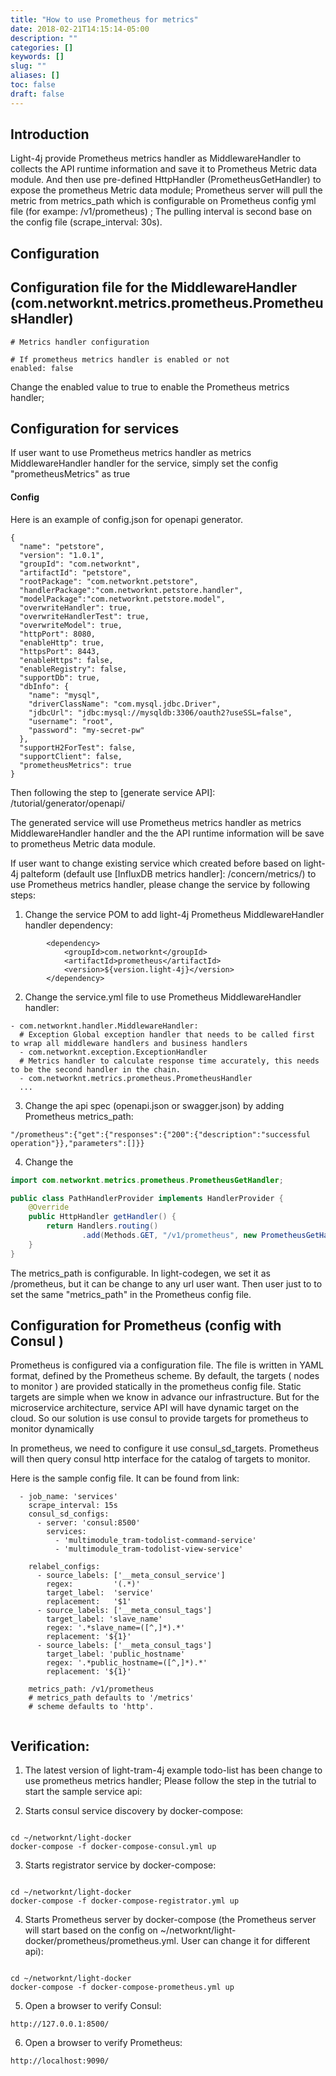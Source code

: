 ```yaml
---
title: "How to use Prometheus for metrics"
date: 2018-02-21T14:15:14-05:00
description: ""
categories: []
keywords: []
slug: ""
aliases: []
toc: false
draft: false
---
```



## Introduction


Light-4j provide  Prometheus metrics handler as MiddlewareHandler to collects the API runtime information and save it to Prometheus Metric data module. And then use pre-defined HttpHandler (PrometheusGetHandler) to expose the prometheus Metric data module;
Prometheus server will pull the metric from metrics_path which is configurable on
Prometheus config yml file (for exampe: /v1/prometheus) ; The pulling interval is second base on the config file  (scrape_interval: 30s).


## Configuration

## Configuration file for the MiddlewareHandler (com.networknt.metrics.prometheus.PrometheusHandler)

```
# Metrics handler configuration

# If prometheus metrics handler is enabled or not
enabled: false

```

Change the enabled value to true to enable the Prometheus metrics handler;


## Configuration for services

If user want to use Prometheus metrics handler as metrics MiddlewareHandler handler for the service, simply set the config "prometheusMetrics" as true

#### Config

Here is an example of config.json for openapi generator.

```
{
  "name": "petstore",
  "version": "1.0.1",
  "groupId": "com.networknt",
  "artifactId": "petstore",
  "rootPackage": "com.networknt.petstore",
  "handlerPackage":"com.networknt.petstore.handler",
  "modelPackage":"com.networknt.petstore.model",
  "overwriteHandler": true,
  "overwriteHandlerTest": true,
  "overwriteModel": true,
  "httpPort": 8080,
  "enableHttp": true,
  "httpsPort": 8443,
  "enableHttps": false,
  "enableRegistry": false,
  "supportDb": true,
  "dbInfo": {
    "name": "mysql",
    "driverClassName": "com.mysql.jdbc.Driver",
    "jdbcUrl": "jdbc:mysql://mysqldb:3306/oauth2?useSSL=false",
    "username": "root",
    "password": "my-secret-pw"
  },
  "supportH2ForTest": false,
  "supportClient": false,
  "prometheusMetrics": true
}
```

Then following the step to [generate service API]: /tutorial/generator/openapi/

The generated service will use Prometheus metrics handler as metrics MiddlewareHandler handler and the the API runtime information will be save to prometheus Metric data module.



If user want to change existing service which created before based on light-4j palteform (default use  [InfluxDB metrics handler]: /concern/metrics/) to use Prometheus metrics handler, please change the service by following steps:


1.  Change the service POM to add light-4j Prometheus  MiddlewareHandler handler dependency:


```
        <dependency>
            <groupId>com.networknt</groupId>
            <artifactId>prometheus</artifactId>
            <version>${version.light-4j}</version>
        </dependency>

```


2.  Change the service.yml file to use Prometheus  MiddlewareHandler handler:

```
- com.networknt.handler.MiddlewareHandler:
  # Exception Global exception handler that needs to be called first to wrap all middleware handlers and business handlers
  - com.networknt.exception.ExceptionHandler
  # Metrics handler to calculate response time accurately, this needs to be the second handler in the chain.
  - com.networknt.metrics.prometheus.PrometheusHandler
  ...

```


3.  Change the api spec (openapi.json or swagger.json) by adding Prometheus metrics_path:

```
"/prometheus":{"get":{"responses":{"200":{"description":"successful operation"}},"parameters":[]}}
```


4. Change the


```java
import com.networknt.metrics.prometheus.PrometheusGetHandler;

public class PathHandlerProvider implements HandlerProvider {
    @Override
    public HttpHandler getHandler() {
        return Handlers.routing()
                .add(Methods.GET, "/v1/prometheus", new PrometheusGetHandler());
    }
}

```

The metrics_path is configurable. In light-codegen, we set it as /prometheus, but it can be change to any url user want. Then user just to to set the same "metrics_path" in the Prometheus config file.




## Configuration for Prometheus (config with Consul )

Prometheus is configured via a configuration file. The file is written in YAML format, defined by the  Prometheus scheme. By default, the targets ( nodes to monitor ) are provided statically in the prometheus config file. Static targets are simple when we know in advance our infrastructure.
But for the microservice architecture, service API will have dynamic target on the cloud. So our solution is use consul to provide targets for prometheus to monitor dynamically


In prometheus, we need to configure it use consul_sd_targets. Prometheus will then query consul http interface for the catalog of targets to monitor.



Here is the sample config file. It can be found from link:


```
  - job_name: 'services'
    scrape_interval: 15s
    consul_sd_configs:
      - server: 'consul:8500'
        services:
          - 'multimodule_tram-todolist-command-service'
          - 'multimodule_tram-todolist-view-service'

    relabel_configs:
      - source_labels: ['__meta_consul_service']
        regex:         '(.*)'
        target_label:  'service'
        replacement:   '$1'
      - source_labels: ['__meta_consul_tags']
        target_label: 'slave_name'
        regex: '.*slave_name=([^,]*).*'
        replacement: '${1}'
      - source_labels: ['__meta_consul_tags']
        target_label: 'public_hostname'
        regex: '.*public_hostname=([^,]*).*'
        replacement: '${1}'

    metrics_path: /v1/prometheus
    # metrics_path defaults to '/metrics'
    # scheme defaults to 'http'.


```



## Verification:

1. The latest version of light-tram-4j example todo-list has been change to use prometheus metrics handler; Please follow the step in the tutrial to start the sample service api:

 [light-tram todo-list service API]: /tutorial/tram/todo-list/




2. Starts consul service discovery by docker-compose:

 ```

 cd ~/networknt/light-docker
 docker-compose -f docker-compose-consul.yml up

 ```


3. Starts registrator service by docker-compose:

 ```

 cd ~/networknt/light-docker
 docker-compose -f docker-compose-registrator.yml up

 ```


4. Starts Prometheus server by docker-compose (the Prometheus server will start based on the config on ~/networknt/light-docker/prometheus/prometheus.yml. User can change it for different api):

 ```

 cd ~/networknt/light-docker
 docker-compose -f docker-compose-prometheus.yml up

 ```

5. Open a browser to verify Consul:

 ```
http://127.0.0.1:8500/

 ```

6. Open a browser to verify Prometheus:

 ```
http://localhost:9090/

 ```